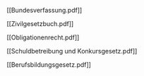 [[Bundesverfassung.pdf]]

[[Zivilgesetzbuch.pdf]]

[[Obligationenrecht.pdf]]

[[Schuldbetreibung und Konkursgesetz.pdf]]

[[Berufsbildungsgesetz.pdf]]
